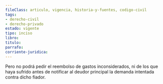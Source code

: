 ```yaml
---
fileClass: articulo, vigencia, historia-y-fuentes, codigo-civil
tags:
- derecho-civil
- derecho-privado
estado: vigente
tipo: inciso
libro:
titulo:
parrafo:
corriente-juridica:
---
```

Pero no podrá pedir el reembolso de gastos inconsiderados, ni de los que haya sufrido antes de notificar al deudor principal la demanda intentada contra dicho fiador.